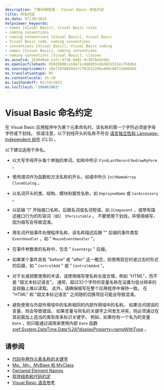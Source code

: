 ```yaml
---
description: 了解详细信息： Visual Basic 命名约定
title: 命名约定
ms.date: 07/20/2015
helpviewer_keywords:
- names [Visual Basic], Visual Basic rules
- naming conventions
- naming conventions [Visual Basic], Visual Basic
- Visual Basic code, naming conventions
- conventions [Visual Basic], Visual Basic coding
- names [Visual Basic], naming conventions
- naming conventions [Visual Basic], classes
ms.assetid: 164949a4-2a7c-4736-9d82-9c3078e2e56c
ms.openlocfilehash: 058d3b06ca1da71c4d8993c6bd451531ec758dbd
ms.sourcegitcommit: 10e719780594efc781b15295e499c66f316068b8
ms.translationtype: MT
ms.contentlocale: zh-CN
ms.lasthandoff: 02/14/2021
ms.locfileid: "100461003"
---
```

# <a name="visual-basic-naming-conventions"></a>Visual Basic 命名约定

在 Visual Basic 应用程序中为某个元素命名时，该名称的第一个字符必须是字母字符或下划线。 但请注意，以下划线开头的名称不符合 [语言独立性和 Language-Independent 组件](../../../standard/language-independence-and-language-independent-components.md) (CLS) 。  
  
 以下建议适用于命名。  
  
- 以大写字母开头每个单独的单词，如和中所示 `FindLastRecord` `RedrawMyForm` 。  
  
- 使用谓词作为函数和方法名称的开头，如或中所示 `InitNameArray` `CloseDialog` 。  
  
- 以名词开头的类、结构、模块和属性名称，如 `EmployeeName` 或 `CarAccessory` 。  
  
- 以前缀 "I" 开始接口名称，后跟名词或名词短语，如 `IComponent` ，或带有描述接口行为的形容词（如） `IPersistable` 。 不要使用下划线，并慎用缩写，因为缩写会导致混淆。  
  
- 用名词开始事件处理程序名称，该名称描述后跟 "" 后缀的事件类型 `EventHandler` ，如 " `MouseEventHandler` "。  
  
- 在事件参数类的名称中，包含 " `EventArgs` " 后缀。  
  
- 如果某个事件具有 "before" 或 "after" 这一概念，则使用现在时或过去时形式的后缀，如 " `ControlAdd` " 或 " `ControlAdded` "。  
  
- 对于长或频繁使用的术语，请使用缩写使名称长度合理，例如 "HTML"，而不是 "超文本标记语言"。 通常，超过32个字符的变量名称在设置为低分辨率的监视器上难以读取。 此外，请确保缩写在整个应用程序中保持一致。 在 "HTML" 和 "超文本标记语言" 之间随机切换项目可能会导致混淆。  
  
- 避免使用与外部作用域中的名称相同的内部作用域中的名称。 如果访问错误的变量，则会导致错误。 如果变量与同名的关键字之间发生冲突，则必须通过在其前面加上适当的类型库来标识关键字。 例如，如果你有一个名为的变量 `Date` ，则只能通过调用来使用内部 `Date` 函数 <xref:System.DateTime.Date%2A?displayProperty=nameWithType> 。  
  
## <a name="see-also"></a>请参阅

- [代码中用作元素名称的关键字](keywords-as-element-names-in-code.md)
- [Me、My、MyBase 和 MyClass](me-my-mybase-and-myclass.md)
- [Declared Element Names](../language-features/declared-elements/declared-element-names.md)
- [程序结构和代码约定](program-structure-and-code-conventions.md)
- [Visual Basic 语言参考](../../language-reference/index.md)
